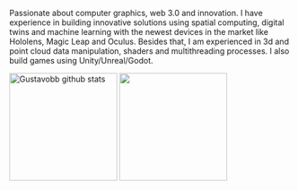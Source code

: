 Passionate about computer graphics, web 3.0 and innovation. I have experience in building innovative solutions using spatial computing, digital twins and machine learning with the newest devices in the market like Hololens, Magic Leap and Oculus. Besides that, I am experienced in 3d and point cloud data manipulation, shaders and multithreading processes. I also build games using Unity/Unreal/Godot.

<a href="https://github.com/Gustavobb/github-readme-stats"><img align="center" src="https://github-readme-stats.vercel.app/api?username=DenverCoder1&show_icons=true&include_all_commits=true&count_private=true&theme=react&hide_border=true&bg_color=1F222E&title_color=F85D7F&icon_color=F8D866" height="192px" alt="Gustavobb github stats" /></a>
<a href="https://github.com/Gustavobb/github-readme-stats"><img align="center" src="https://github-readme-stats.vercel.app/api/top-langs/?username=DenverCoder1&langs_count=8&layout=compact&theme=react&hide_border=true&bg_color=1F222E&title_color=F85D7F&icon_color=F8D866&hide=Jupyter%20Notebook" height="192px" /></a>
